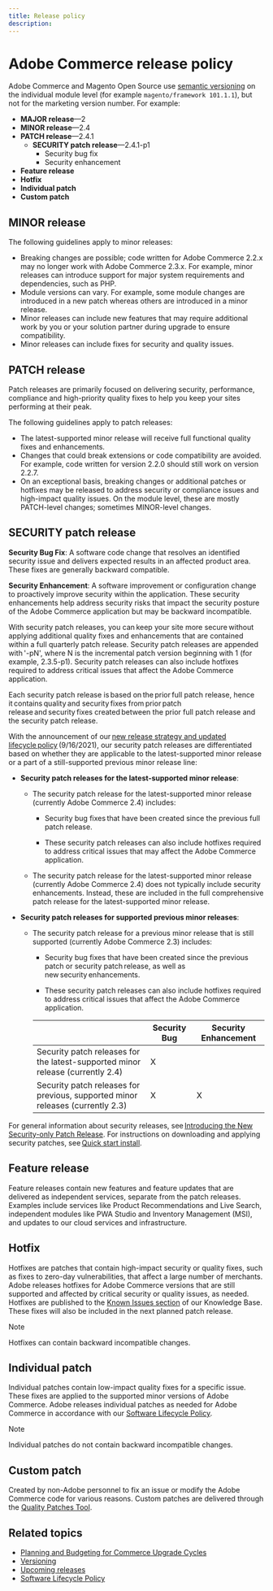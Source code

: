 ```yaml
---
title: Release policy
description: 
---
```


# Adobe Commerce release policy

Adobe Commerce and Magento Open Source use [semantic versioning](https://semver.org/) on the individual module level (for example `magento/framework 101.1.1`), but not for the marketing version number. For example:

-  **MAJOR release**—2
-  **MINOR release**—2.4
-  **PATCH release**—2.4.1
   -  **SECURITY patch release**—2.4.1-p1
      -  Security bug fix
      -  Security enhancement
-  **Feature release**
-  **Hotfix**
-  **Individual patch**
-  **Custom patch**

## MINOR release

The following guidelines apply to minor releases:

-  Breaking changes are possible; code written for Adobe Commerce 2.2.x may no longer work with Adobe Commerce 2.3.x. For example, minor releases can introduce support for major system requirements and dependencies, such as PHP.
-  Module versions can vary. For example, some module changes are introduced in a new patch whereas others are introduced in a minor release.
-  Minor releases can include new features that may require additional work by you or your solution partner during upgrade to ensure compatibility.
-  Minor releases can include fixes for security and quality issues.

## PATCH release

Patch releases are primarily focused on delivering security, performance, compliance and high-priority quality fixes to help you keep your sites performing at their peak.

The following guidelines apply to patch releases:

-  The latest-supported minor release will receive full functional quality fixes and enhancements.
-  Changes that could break extensions or code compatibility are avoided. For example, code written for version 2.2.0 should still work on version 2.2.7.
-  On an exceptional basis, breaking changes or additional patches or hotfixes may be released to address security or compliance issues and high-impact quality issues. On the module level, these are mostly PATCH-level changes; sometimes MINOR-level changes.

## SECURITY patch release

**Security Bug Fix**: A software code change that resolves an identified security issue and delivers expected results in an affected product area. These fixes are generally backward compatible.

**Security Enhancement**: A software improvement or configuration change to proactively improve security within the application. These security enhancements help address security risks that impact the security posture of the Adobe Commerce application but may be backward incompatible.

With security patch releases, you can keep your site more secure without applying additional quality fixes and enhancements that are contained within a full quarterly patch release. Security patch releases are appended with '-pN', where N is the incremental patch version beginning with 1 (for example, 2.3.5-p1). Security patch releases can also include hotfixes required to address critical issues that affect the Adobe Commerce application.

Each security patch release is based on the prior full patch release, hence it contains quality and security fixes from prior patch release and security fixes created between the prior full patch release and the security patch release.

With the announcement of our [new release strategy and updated lifecycle policy](https://business.adobe.com/blog/how-to/accelerating-innovation-through-simplified-release-strategy) (9/16/2021), our security patch releases are differentiated based on whether they are applicable to the latest-supported minor release or a part of a still-supported previous minor release line:

-  **Security patch releases for the latest-supported minor release**:

   -  The security patch release for the latest-supported minor release (currently Adobe Commerce 2.4) includes:

      -  Security bug fixes that have been created since the previous full patch release.

      -  These security patch releases can also include hotfixes required to address critical issues that may affect the Adobe Commerce application.

   -  The security patch release for the latest-supported minor release (currently Adobe Commerce 2.4) does not typically include security enhancements. Instead, these are included in the full comprehensive patch release for the latest-supported minor release.

-  **Security patch releases for supported previous minor releases**:

   -  The security patch release for a previous minor release that is still supported (currently Adobe Commerce 2.3) includes:

      -  Security bug fixes that have been created since the previous patch or security patch release, as well as new security enhancements.

      -  These security patch releases can also include hotfixes required to address critical issues that affect the Adobe Commerce application.

      |                                                                                | Security Bug | Security Enhancement |
      |--------------------------------------------------------------------------------|--------------|----------------------|
      | Security patch releases for the latest-supported minor release (currently 2.4) | X            |                      |
      | Security patch releases for previous, supported minor releases (currently 2.3) | X            | X                    |

For general information about security releases, see [Introducing the New Security-only Patch Release](https://community.magento.com/t5/Magento-DevBlog/Introducing-the-New-Security-only-Patch-Release/ba-p/141287). For instructions on downloading and applying security patches, see [Quick start install](../installation/composer.md).

## Feature release

Feature releases contain new features and feature updates that are delivered as independent services, separate from the patch releases. Examples include services like Product Recommendations and Live Search, independent modules like PWA Studio and Inventory Management (MSI), and updates to our cloud services and infrastructure.

## Hotfix

Hotfixes are patches that contain high-impact security or quality fixes, such as fixes to zero-day vulnerabilities, that affect a large number of merchants. Adobe releases hotfixes for Adobe Commerce versions that are still supported and affected by critical security or quality issues, as needed. Hotfixes are published to the [Known Issues section](https://support.magento.com/hc/en-us/sections/360003869892-Known-issues-patches-attached-) of our Knowledge Base. These fixes will also be included in the next planned patch release.

>[!NOTE]
>
>Hotfixes can contain backward incompatible changes.

## Individual patch

Individual patches contain low-impact quality fixes for a specific issue. These fixes are applied to the supported minor versions of Adobe Commerce. Adobe releases individual patches as needed for Adobe Commerce in accordance with our [Software Lifecycle Policy](https://www.adobe.com/content/dam/cc/en/legal/terms/enterprise/pdfs/Adobe-Commerce-Software-Lifecycle-Policy.pdf).

>[!NOTE]
>
>Individual patches do not contain backward incompatible changes.

## Custom patch

Created by non-Adobe personnel to fix an issue or modify the Adobe Commerce code for various reasons. Custom patches are delivered through the [Quality Patches Tool](https://experienceleague.adobe.com/docs/commerce-operations/tools/quality-patches-tool/usage.html).

## Related topics

-  [Planning and Budgeting for Commerce Upgrade Cycles](https://magento.com/sites/default/files8/2019-08/Magento-Release-Cycle-Infosheet_Aug_2019.pdf)
-  [Versioning](https://developer.adobe.com/commerce/php/development/versioning/)
-  [Upcoming releases](schedule.md)
-  [Software Lifecycle Policy](https://www.adobe.com/content/dam/cc/en/legal/terms/enterprise/pdfs/Adobe-Commerce-Software-Lifecycle-Policy.pdf)
